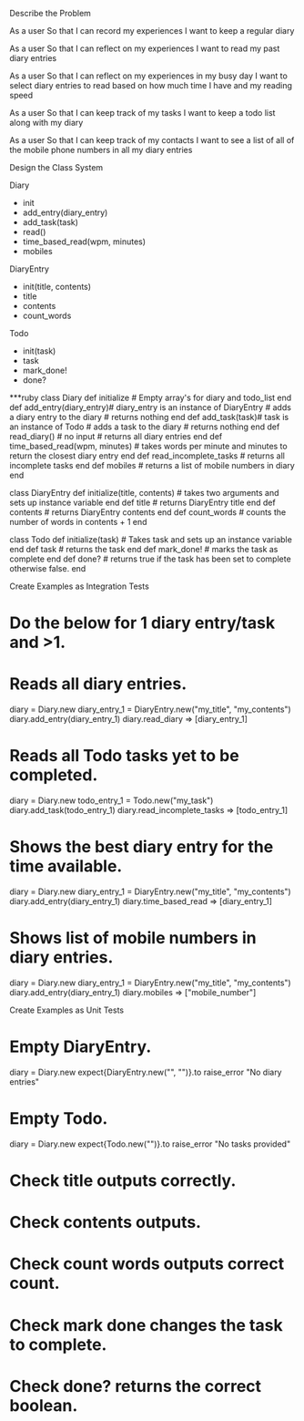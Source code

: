 Describe the Problem

As a user
So that I can record my experiences
I want to keep a regular diary

As a user
So that I can reflect on my experiences
I want to read my past diary entries

As a user
So that I can reflect on my experiences in my busy day
I want to select diary entries to read based on how much time I have and my reading speed

As a user
So that I can keep track of my tasks
I want to keep a todo list along with my diary

As a user
So that I can keep track of my contacts
I want to see a list of all of the mobile phone numbers in all my diary entries

Design the Class System

Diary
- init
- add_entry(diary_entry)
- add_task(task)
- read()
- time_based_read(wpm, minutes)
- mobiles

DiaryEntry
- init(title, contents)
- title
- contents
- count_words

Todo
- init(task)
- task
- mark_done!
- done?

***ruby
class Diary
def initialize
    # Empty array's for diary and todo_list
end
def add_entry(diary_entry)# diary_entry is an instance of DiaryEntry
    # adds a diary entry to the diary
    # returns nothing
end
def add_task(task)# task is an instance of Todo
    # adds a task to the diary
    # returns nothing
end
def read_diary()
    # no input
    # returns all diary entries
end
def time_based_read(wpm, minutes)
    # takes words per minute and minutes to return the closest diary entry
end
def read_incomplete_tasks
    # returns all incomplete tasks
end
def mobiles
    # returns a list of mobile numbers in diary
end

class DiaryEntry
def initialize(title, contents)
    # takes two arguments and sets up instance variable
end
def title
    # returns DiaryEntry title
end
def contents
    # returns DiaryEntry contents
end
def count_words
    # counts the number of words in contents + 1
end

class Todo
def initialize(task)
    # Takes task and sets up an instance variable
end
def task
    # returns the task
end
def mark_done!
    # marks the task as complete
end
def done?
    # returns true if the task has been set to complete otherwise false.
end

Create Examples as Integration Tests
# Do the below for 1 diary entry/task and >1.
# Reads all diary entries.
diary = Diary.new
diary_entry_1 = DiaryEntry.new("my_title", "my_contents")
diary.add_entry(diary_entry_1)
diary.read_diary => [diary_entry_1]

# Reads all Todo tasks yet to be completed.
diary = Diary.new
todo_entry_1 = Todo.new("my_task")
diary.add_task(todo_entry_1)
diary.read_incomplete_tasks => [todo_entry_1]

# Shows the best diary entry for the time available.
diary = Diary.new
diary_entry_1 = DiaryEntry.new("my_title", "my_contents")
diary.add_entry(diary_entry_1)
diary.time_based_read => [diary_entry_1]

# Shows list of mobile numbers in diary entries.
diary = Diary.new
diary_entry_1 = DiaryEntry.new("my_title", "my_contents")
diary.add_entry(diary_entry_1)
diary.mobiles => ["mobile_number"]

Create Examples as Unit Tests

# Empty DiaryEntry.
diary = Diary.new
expect{DiaryEntry.new("", "")}.to raise_error "No diary entries"

# Empty Todo.
diary = Diary.new
expect{Todo.new("")}.to raise_error "No tasks provided"

# Check title outputs correctly.

# Check contents outputs.

# Check count words outputs correct count.

# Check mark done changes the task to complete.

# Check done? returns the correct boolean.
